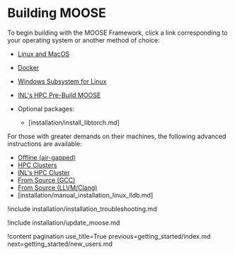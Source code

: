 # Building MOOSE

To begin building with the MOOSE Framework, click a link corresponding to your operating system or
another method of choice:

- [Linux and MacOS](installation/conda.md)
- [Docker](installation/docker.md)
- [Windows Subsystem for Linux](installation/windows.md)
- [INL's HPC Pre-Build MOOSE](installation/inl_hpc_prebuilt_moose.md)
- Optional packages:

  - [installation/install_libtorch.md]

For those with greater demands on their machines, the following advanced instructions are available:

- [Offline (air-gapped)](installation/offline_installation.md)
- [HPC Clusters](installation/hpc_install_moose.md)
- [INL's HPC Cluster](installation/inl_hpc_install_moose.md)
- [From Source (GCC)](installation/manual_installation_gcc.md)
- [From Source (LLVM/Clang)](installation/manual_installation_llvm.md)
- [installation/manual_installation_linux_lldb.md]

!include installation/installation_troubleshooting.md

!include installation/update_moose.md

!content pagination use_title=True
                    previous=getting_started/index.md
                    next=getting_started/new_users.md
